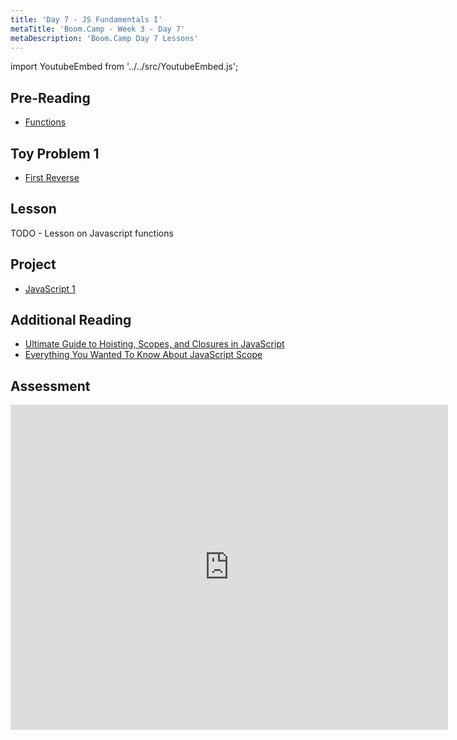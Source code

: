 ```yaml
---
title: 'Day 7 - JS Fundamentals I'
metaTitle: 'Boom.Camp - Week 3 - Day 7'
metaDescription: 'Boom.Camp Day 7 Lessons'
---
```


import YoutubeEmbed from '../../src/YoutubeEmbed.js';

## Pre-Reading

- [Functions](https://eloquentjavascript.net/03_functions.html)

## Toy Problem 1

- [First Reverse](https://repl.it/@AodhanHayter/First-Reverse)

## Lesson

TODO - Lesson on Javascript functions
<YoutubeEmbed link="https://www.youtube.com/embed/NpEaa2P7qZI" />

## Project

- [JavaScript 1](https://github.com/boomcamp/javascript-1)

## Additional Reading

- [Ultimate Guide to Hoisting, Scopes, and Closures in JavaScript](https://tylermcginnis.com/ultimate-guide-to-execution-contexts-hoisting-scopes-and-closures-in-javascript/)
- [Everything You Wanted To Know About JavaScript Scope](https://ultimatecourses.com/blog/everything-you-wanted-to-know-about-javascript-scope)

## Assessment

<iframe src="https://docs.google.com/forms/d/e/1FAIpQLSdCjqQfPmOR-ZtdNDhPnbosCvVbC4--RHkWER5dnPeY0WKMVA/viewform?embedded=true" width="700" height="520" frameborder="0" marginheight="0" marginwidth="0">Loading…</iframe>


